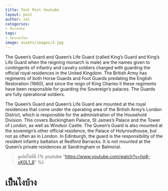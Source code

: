 ```yaml
---
title: Test Post Youtube
layout: post
author: sal
categories:
- สื่อการสอน
tags:
- วิชาภาษาไทย
image: assets/images/3.jpg
---
```


The Queen’s Guard and Queen’s Life Guard (called King’s Guard and King’s Life Guard when the reigning monarch is male) are the names given to contingents of infantry and cavalry soldiers charged with guarding the official royal residences in the United Kingdom. The British Army has regiments of both Horse Guards and Foot Guards predating the English Restoration (1660), and since the reign of King Charles II these regiments have been responsible for guarding the Sovereign’s palaces. The Guards are fully operational soldiers.

The Queen’s Guard and Queen’s Life Guard are mounted at the royal residences that come under the operating area of the British Army’s London District, which is responsible for the administration of the Household Division. This covers Buckingham Palace, St James’s Palace and the Tower of London, as well as Windsor Castle. The Queen’s Guard is also mounted at the sovereign’s other official residence, the Palace of Holyroodhouse, but not as often as in London. In Edinburgh, the guard is the responsibility of the resident infantry battalion at Redford Barracks. It is not mounted at the Queen’s private residences at Sandringham or Balmoral.

> ดูคลิปได้ที่นี่
{% youtube "https://www.youtube.com/watch?v=ho8-vK0L1_8" %}
 
#  เป็นไงบ้าง
